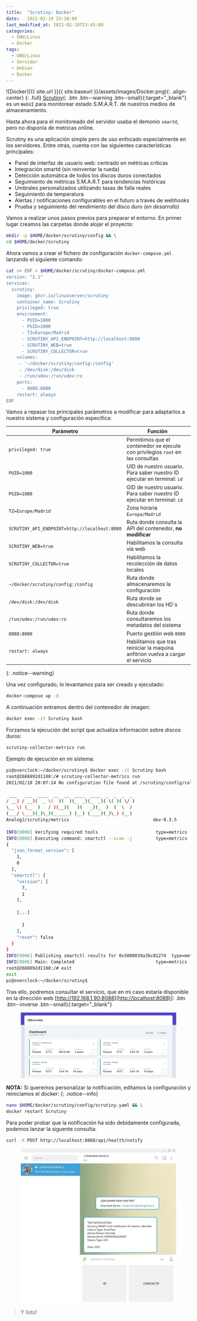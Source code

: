 ```yaml
---
title:  "Scrutiny: Docker"
date:   2021-02-19 23:30:00
last_modified_at: 2021-02-19T23:45:00
categories:
  - GNU/Linux
  - Docker
tags:
  - GNU/Linux
  - Servidor
  - Debian
  - Docker
---
```


![Docker]({{ site.url }}{{ site.baseurl }}/assets/images/Docker.png){: .align-center}
{: .full}
[Scrutiny](https://github.com/AnalogJ/scrutiny){: .btn .btn--warning .btn--small}{:target="_blank"} es un `WebUI` para monitorear estado S.M.A.R.T. de nuestros medios de almacenamiento.

Hasta ahora para el monitoreado del servidor usaba el demonio `smartd`, pero no disponía de metricas online.

Scrutiny es una aplicación simple pero de uso enfocado especialmente en los servidores. Entre otras, cuenta con las siguientes características principales:

- Panel de interfaz de usuario web: centrado en métricas críticas
- Integración smartd (sin reinventar la rueda)
- Detección automática de todos los discos duros conectados
- Seguimiento de métricas S.M.A.R.T para tendencias históricas
- Umbrales personalizados utilizando tasas de falla reales
- Seguimiento de temperatura
- Alertas / notificaciones configurables en el futuro a través de webhooks
- Prueba y seguimiento del rendimiento del disco duro *(en desarrollo)*

Vamos a realizar unos pasos previos para preparar el entorno. En primer lugar creamos las carpetas donde alojar el proyecto:

```bash
mkdir -p $HOME/docker/scrutiny/config && \
cd $HOME/docker/scrutiny
```

Ahora vamos a crear el fichero de configuración `docker-compose.yml` lanzando el siguiente comando:

```bash
cat << EOF > $HOME/docker/scrutiny/docker-compose.yml
version: "2.1"
services:
  scrutiny:
    image: ghcr.io/linuxserver/scrutiny
    container_name: Scrutiny
    privileged: true
    environment:
      - PUID=1000
      - PGID=1000
      - TZ=Europe/Madrid
      - SCRUTINY_API_ENDPOINT=http://localhost:8080
      - SCRUTINY_WEB=true
      - SCRUTINY_COLLECTOR=true
    volumes:
     - '~/docker/scrutiny/config:/config'
     - /dev/disk:/dev/disk
     - /run/udev:/run/udev:ro
    ports:
      - 8088:8080
    restart: always
EOF
```

Vamos a repasar los principales parámetros a modificar para adaptarlos a nuestro sistema y configuración especifica:

| Parámetro | Función |
| ------ | ------ |
| `privileged: true` | Permitimos que el contenedor se ejecute con privilegios `root` en las consultas |
| `PUID=1000` | UID de nuestro usuario. Para saber nuestro ID ejecutar en terminal: `id` |
| `PGID=1000` | GID de nuestro usuario. Para saber nuestro ID ejecutar en terminal: `id` |
| `TZ=Europe/Madrid` | Zona horaria `Europa/Madrid` |
| `SCRUTINY_API_ENDPOINT=http://localhost:8080` | Ruta donde consulta la API del contenedor, **no modificar** |
| `SCRUTINY_WEB=true` | Habilitamos la consulta vía web |
| `SCRUTINY_COLLECTOR=true` | Habilitamos la recolección de datos locales |
| `~/docker/scrutiny/config:/config` | Ruta donde almacenaremos la configuración |
| `/dev/disk:/dev/disk` | Ruta donde se descubriran los HD´s |
| `/run/udev:/run/udev:ro` | Ruta donde consultaremos los metadatos del sistema |
| `8088:8080` | Puerto gestión web `8088` |
| `restart: always` | Habilitamos que tras reiniciar la maquina anfitrion vuelva a cargar el servicio |
{: .notice--warning}

Una vez configurado, lo levantamos para ser creado y ejecutado:

```bash
docker-compose up -d
```

A continuación entramos dentro del contenedor de imagen:

```bash
docker exec -it Scrutiny bash
```

Forzamos la ejecución del script que actualiza información sobre discos duros:

```bash
scrutiny-collector-metrics run
```

Ejemplo de ejecución en mi sistema:

```bash
pi@overclock:~/docker/scrutiny$ docker exec -it Scrutiny bash
root@2688892d1188:/# scrutiny-collector-metrics run
2021/02/18 20:07:14 No configuration file found at /scrutiny/config/collector.yaml. Using Defaults.

 ___   ___  ____  __  __  ____  ____  _  _  _  _
/ __) / __)(  _ \(  )(  )(_  _)(_  _)( \( )( \/ )
\__ \( (__  )   / )(__)(   )(   _)(_  )  (  \  /
(___/ \___)(_)\_)(______) (__) (____)(_)\_) (__)
AnalogJ/scrutiny/metrics                                dev-0.3.5

INFO[0000] Verifying required tools                      type=metrics
INFO[0000] Executing command: smartctl --scan -j         type=metrics
{
  "json_format_version": [
    1,
    0
  ],
  "smartctl": {
    "version": [
      7,
      1
    ],

	[...]

      }
    ],
    "reset": false
  }
}
INFO[0006] Publishing smartctl results for 0x5000039a3bc01274  type=metrics
INFO[0006] Main: Completed                               type=metrics
root@2688892d1188:/# exit
exit
pi@overclock:~/docker/scrutiny$
```

Tras ello, podremos consultar el servicio, que en mi caso estaría disponible en la dirección web [http://192.168.1.90:8088](http://localhost:8088){: .btn .btn--inverse .btn--small}{:target="_blank"}

<figure>
    <a href="/assets/images/posts/scrutiny.jpg"><img src="/assets/images/posts/scrutiny.jpg"></a>
</figure>

**NOTA:** Si queremos personalizar la notificación, editamos la configuración y reiniciamos el docker:
{: .notice--info}

```bash
nano $HOME/docker/scrutiny/config/scrutiny.yaml && \
docker restart Scrutiny
```

Para poder probar que la notificación ha sido debidamente configurada, podemos lanzar la siguente consulta: 

```bash
curl -X POST http://localhost:8088/api/health/notify
```

<figure>
    <a href="/assets/images/posts/scrutinybot.jpg"><img src="/assets/images/posts/scrutinybot.jpg"></a>
</figure>

> Y listo!
